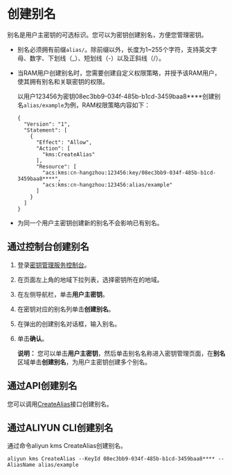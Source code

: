 # 创建别名

别名是用户主密钥的可选标识。您可以为密钥创建别名，方便您管理密钥。

-   别名必须拥有前缀`alias/`。除前缀以外，长度为1~255个字符，支持英文字母、数字、下划线（\_）、短划线（-）以及正斜线（/）。
-   当RAM用户创建别名时，您需要创建自定义权限策略，并授予该RAM用户，使其拥有别名和关联密钥的权限。

    以用户123456为密钥08ec3bb9-034f-485b-b1cd-3459baa8\*\*\*\*创建别名`alias/example`为例，RAM权限策略内容如下：

    ```
    {
      "Version": "1",
      "Statement": [
        {
          "Effect": "Allow",
          "Action": [
            "kms:CreateAlias"
          ],
          "Resource": [
            "acs:kms:cn-hangzhou:123456:key/08ec3bb9-034f-485b-b1cd-3459baa8****",
            "acs:kms:cn-hangzhou:123456:alias/example"
          ]
        }
      ]
    }
    ```

-   为同一个用户主密钥创建新的别名不会影响已有别名。

## 通过控制台创建别名

1.  登录[密钥管理服务控制台](https://kms.console.aliyun.com)。

2.  在页面左上角的地域下拉列表，选择密钥所在的地域。

3.  在左侧导航栏，单击**用户主密钥**。

4.  在密钥对应的别名列单击**创建别名**。

5.  在弹出的创建别名对话框，输入别名。

6.  单击**确认**。

    **说明：** 您可以单击**用户主密钥**，然后单击别名名称进入密钥管理页面，在**别名**区域单击**创建别名**，为用户主密钥创建多个别名。


## 通过API创建别名

您可以调用[CreateAlias](/intl.zh-CN/API参考/密钥/CreateAlias.md)接口创建别名。

## 通过ALIYUN CLI创建别名

通过命令aliyun kms CreateAlias创建别名。

```
aliyun kms CreateAlias --KeyId 08ec3bb9-034f-485b-b1cd-3459baa8**** --AliasName alias/example
```

